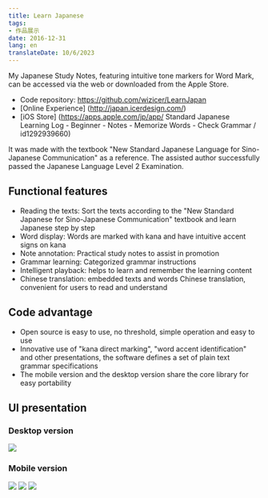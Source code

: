 ```yaml
---
title: Learn Japanese
tags:
- 作品展示
date: 2016-12-31
lang: en
translateDate: 10/6/2023
---
```


My Japanese Study Notes, featuring intuitive tone markers for Word Mark, can be accessed via the web or downloaded from the Apple Store.

- Code repository: https://github.com/wizicer/LearnJapan
- [Online Experience] (http://japan.icerdesign.com/)
- [iOS Store] (https://apps.apple.com/jp/app/ Standard Japanese Learning Log - Beginner - Notes - Memorize Words - Check Grammar / id1292939660)

It was made with the textbook "New Standard Japanese Language for Sino-Japanese Communication" as a reference.
The assisted author successfully passed the Japanese Language Level 2 Examination.

## Functional features

- Reading the texts: Sort the texts according to the "New Standard Japanese for Sino-Japanese Communication" textbook and learn Japanese step by step
- Word display: Words are marked with kana and have intuitive accent signs on kana
- Note annotation: Practical study notes to assist in promotion
- Grammar learning: Categorized grammar instructions
- Intelligent playback: helps to learn and remember the learning content
- Chinese translation: embedded texts and words Chinese translation, convenient for users to read and understand

## Code advantage

- Open source is easy to use, no threshold, simple operation and easy to use
- Innovative use of "kana direct marking", "word accent identification" and other presentations, the software defines a set of plain text grammar specifications
- The mobile version and the desktop version share the core library for easy portability

## UI presentation

### Desktop version

![](https://github.com/wizicer/LearnJapan/raw/gh-pages/images/computer-ui.png)

### Mobile version

![](https://github.com/wizicer/LearnJapan/raw/gh-pages/images/mobile-ui1.webp)
![](https://github.com/wizicer/LearnJapan/raw/gh-pages/images/mobile-ui2.webp)
![](https://github.com/wizicer/LearnJapan/raw/gh-pages/images/mobile-ui3.webp)

